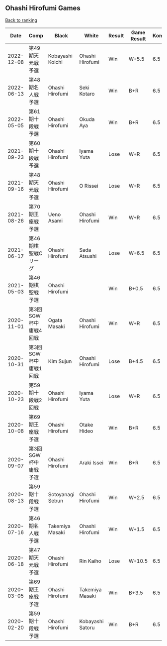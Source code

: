 ## Ohashi Hirofumi Games

[Back to ranking](../../index.md)




| **Date** | **Comp** | **Black** | **White** | **Result** | **Game Result** | **Komi** | **Rating** | **Diff** | 
| --- | --- | --- | --- | --- | --- | --- | --- | --- |
| 2022-12-08 | 第49期天元戦予選 | Kobayashi Koichi | Ohashi Hirofumi | Win | W+5.5 | 6.5 | 3116 | 0 | 
| 2022-06-13 | 第48期名人戦予選 | Ohashi Hirofumi | Seki Kotaro | Win | B+R | 6.5 | 3116 | 502 | 
| 2022-05-05 | 第61期十段戦予選 | Ohashi Hirofumi | Okuda Aya | Win | B+R | 6.5 | 2614 | -112 | 
| 2021-09-23 | 第60期十段戦予選 | Ohashi Hirofumi | Iyama Yuta | Lose | W+R | 6.5 | 2726 | -51 | 
| 2021-09-16 | 第48期天元戦予選 | Ohashi Hirofumi | O Rissei | Lose | W+R | 6.5 | 2777 | -84 | 
| 2021-08-26 | 第70期王座戦予選 | Ueno Asami | Ohashi Hirofumi | Win | W+R | 6.5 | 2861 | 163 | 
| 2021-06-17 | 第46期棋聖戦Cリーグ | Ohashi Hirofumi | Sada Atsushi | Lose | W+6.5 | 6.5 | 2698 | 42 | 
| 2021-05-03 | 第46期棋聖戦予選 | Ohashi Hirofumi |  | Win | B+0.5 | 6.5 | 2656 | -121 | 
| 2020-11-01 | 第3回SGW杯中庸戦4回戦 | Ogata Masaki | Ohashi Hirofumi | Win | W+R | 6.5 | 2777 | 72 | 
| 2020-10-31 | 第3回SGW杯中庸戦1回戦 | Kim Sujun | Ohashi Hirofumi | Lose | B+4.5 | 6.5 | 2705 | -29 | 
| 2020-10-23 | 第59期十段戦2回戦 | Ohashi Hirofumi | Iyama Yuta | Lose | W+R | 6.5 | 2734 | -13 | 
| 2020-10-08 | 第69期王座戦予選 | Ohashi Hirofumi | Otake Hideo | Win | B+R | 6.5 | 2747 | 139 | 
| 2020-09-07 | 第3回SGW杯中庸戦予選 | Ohashi Hirofumi | Araki Issei | Win | B+R | 6.5 | 2608 | -15 | 
| 2020-08-13 | 第59期十段戦予選 | Sotoyanagi Sebun | Ohashi Hirofumi | Win | W+2.5 | 6.5 | 2623 | 185 | 
| 2020-07-16 | 第46期名人戦予選 | Takemiya Masaki | Ohashi Hirofumi | Win | W+1.5 | 6.5 | 2438 | 457 | 
| 2020-06-18 | 第47期天元戦予選 | Ohashi Hirofumi | Rin Kaiho | Lose | W+10.5 | 6.5 | 1981 | -618 | 
| 2020-03-05 | 第69期王座戦予選 | Ohashi Hirofumi | Takemiya Masaki | Win | B+3.5 | 6.5 | 2599 | 149 | 
| 2020-02-20 | 第59期十段戦予選 | Ohashi Hirofumi | Kobayashi Satoru | Win | B+R | 6.5 | 2450 | missing |




